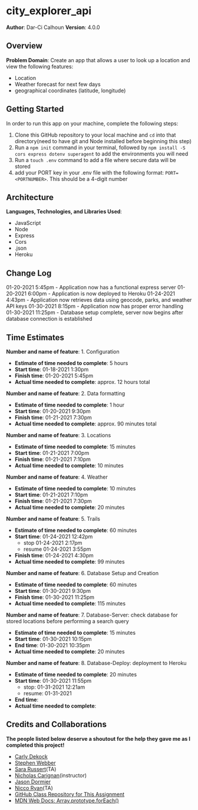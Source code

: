 # city_explorer_api

**Author**: Dar-Ci Calhoun
**Version**: 4.0.0

## Overview

**Problem Domain**: Create an app that allows a user to look up a location and view the following features:

- Location
- Weather forecast for next few days
- geographical coordinates (latitude, longitude)

## Getting Started

In order to run this app on your machine, complete the following steps:

1. Clone this GitHub repository to your local machine and `cd` into that directory(need to have git and Node installed before beginning this step)
2. Run a `npm init` command in your terminal, followed by `npm install -S cors express dotenv superagent` to add the environments you will need
3. Run a `touch .env` command to add a file where secure data will be stored
  1. add your PORT key in your .env file with the following format: `PORT=<PORTNUMBER>`. This should be a 4-digit number

## Architecture

**Languages, Technologies, and Libraries Used**:

- JavaScript
- Node
- Express
- Cors
- .json
- Heroku

## Change Log

01-20-2021 5:45pm - Application now has a functional express server
01-20-2021 6:00pm - Application is now deployed to Heroku
01-24-2021 4:43pm - Application now retrieves data using geocode, parks, and weather API keys
01-30-2021 8:15pm - Application now has proper error handling
01-30-2021 11:25pm - Database setup complete, server now begins after database connection is established

## Time Estimates

**Number and name of feature**: 1. Configuration

- **Estimate of time needed to complete**: 5 hours
- **Start time**: 01-18-2021 1:30pm
- **Finish time**: 01-20-2021 5:45pm
- **Actual time needed to complete**: approx. 12 hours total

**Number and name of feature**: 2. Data formatting

- **Estimate of time needed to complete**: 1 hour
- **Start time**: 01-20-2021 9:30pm
- **Finish time**: 01-21-2021 7:30pm
- **Actual time needed to complete**: approx. 90 minutes total

**Number and name of feature**: 3. Locations

- **Estimate of time needed to complete**: 15 minutes
- **Start time**: 01-21-2021 7:00pm
- **Finish time**: 01-21-2021 7:10pm
- **Actual time needed to complete**: 10 minutes

**Number and name of feature**: 4. Weather

- **Estimate of time needed to complete**: 10 minutes
- **Start time**: 01-21-2021 7:10pm
- **Finish time**: 01-21-2021 7:30pm
- **Actual time needed to complete**: 20 minutes

**Number and name of feature**: 5. Trails

- **Estimate of time needed to complete**: 60 minutes
- **Start time**: 01-24-2021 12:42pm
  - stop 01-24-2021 2:17pm
  - resume 01-24-2021 3:55pm
- **Finish time**: 01-24-2021 4:30pm
- **Actual time needed to complete**: 99 minutes

**Number and name of feature**: 6. Database Setup and Creation

- **Estimate of time needed to complete**: 60 minutes
- **Start time**: 01-30-2021 9:30pm
- **Finish time**: 01-30-2021 11:25pm
- **Actual time needed to complete**: 115 minutes

**Number and name of feature**: 7. Database-Server: check database for stored locations before performing a search query

- **Estimate of time needed to complete**: 15 minutes
- **Start time**: 01-30-2021 10:15pm
- **End time**: 01-30-2021 10:35pm
- **Actual time needed to complete**: 20 minutes

**Number and name of feature**: 8. Database-Deploy: deployment to Heroku

- **Estimate of time needed to complete**: 20 minutes
- **Start time**: 01-30-2021 11:55pm
  - stop: 01-31-2021 12:21am
  - resume: 01-31-2021
- **End time**:
- **Actual time needed to complete**:

## Credits and Collaborations

**The people listed below deserve a shoutout for the help they gave me as I completed this project!**

- [Carly Dekock](https://github.com/carlydekock)
- [Stephen Webber](https://github.com/offgridauthor)
- [Sara Russert](https://github.com/sarabeth-russert)(TA)
- [Nicholas Carignan](https://github.com/ncarignan)(instructor)
- [Jason Dormier](https://github.com/JasonDormier)
- [Nicco Ryan](https://github.com/Niccoryan0)(TA)
- [GitHub Class Repository for This Assignment](https://github.com/codefellows/seattle-301d70/tree/main/class-06/demos/server2)
- [MDN Web Docs: Array.prototype.forEach()](https://developer.mozilla.org/en-US/docs/Web/JavaScript/Reference/Global_Objects/Array/forEach)
